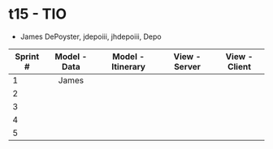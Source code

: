 # t15 - TIO

* James DePoyster, jdepoiii, jhdepoiii, Depo

Sprint #      | Model - Data | Model - Itinerary | View - Server | View - Client |
 ------------ | :---------:  | :---------------: | :-----------: | :-----------: |
1             |    James     |                   |               |               |
2             |              |                   |               |               |
3             |              |                   |               |               |
4             |              |                   |               |               |
5             |              |                   |               |               |
